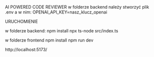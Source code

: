 AI POWERED CODE REVIEWER
w folderze backend należy stworzyć plik .env a w nim: 
    OPENAI_API_KEY=nasz_klucz_openai

URUCHOMIENIE

w folderze backend:
    npm install
    npx ts-node src/index.ts

w folderze frontend
    npm install
    npm run dev

http://localhost:5173/
